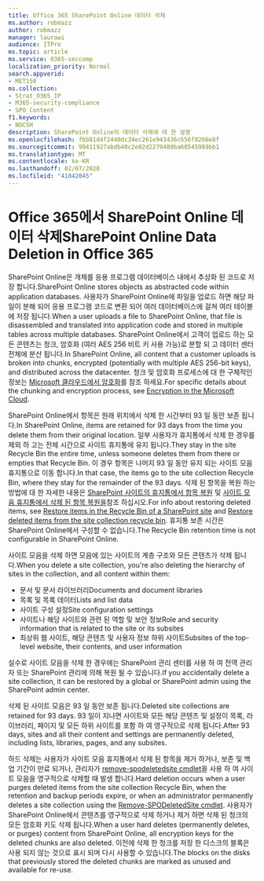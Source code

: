 ```yaml
---
title: Office 365 SharePoint Online 데이터 삭제
ms.author: robmazz
author: robmazz
manager: laurawi
audience: ITPro
ms.topic: article
ms.service: O365-seccomp
localization_priority: Normal
search.appverid:
- MET150
ms.collection:
- Strat_O365_IP
- M365-security-compliance
- SPO_Content
f1.keywords:
- NOCSH
description: SharePoint Online의 데이터 삭제에 대 한 설명
ms.openlocfilehash: fbb81d4f2440dc34ec261e943436c656f8266e8f
ms.sourcegitcommit: 99411927abdb40c2e82d2279489ba60545989bb1
ms.translationtype: MT
ms.contentlocale: ko-KR
ms.lasthandoff: 02/07/2020
ms.locfileid: "41842045"
---
```

# <a name="sharepoint-online-data-deletion-in-office-365"></a><span data-ttu-id="c6e80-103">Office 365에서 SharePoint Online 데이터 삭제</span><span class="sxs-lookup"><span data-stu-id="c6e80-103">SharePoint Online Data Deletion in Office 365</span></span>

<span data-ttu-id="c6e80-104">SharePoint Online은 개체를 응용 프로그램 데이터베이스 내에서 추상화 된 코드로 저장 합니다.</span><span class="sxs-lookup"><span data-stu-id="c6e80-104">SharePoint Online stores objects as abstracted code within application databases.</span></span> <span data-ttu-id="c6e80-105">사용자가 SharePoint Online에 파일을 업로드 하면 해당 파일이 분해 되어 응용 프로그램 코드로 변환 되어 여러 데이터베이스에 걸쳐 여러 테이블에 저장 됩니다.</span><span class="sxs-lookup"><span data-stu-id="c6e80-105">When a user uploads a file to SharePoint Online, that file is disassembled and translated into application code and stored in multiple tables across multiple databases.</span></span> <span data-ttu-id="c6e80-106">SharePoint Online에서 고객이 업로드 하는 모든 콘텐츠는 청크, 암호화 (여러 AES 256 비트 키 사용 가능)로 분할 되 고 데이터 센터 전체에 분산 됩니다.</span><span class="sxs-lookup"><span data-stu-id="c6e80-106">In SharePoint Online, all content that a customer uploads is broken into chunks, encrypted (potentially with multiple AES 256-bit keys), and distributed across the datacenter.</span></span> <span data-ttu-id="c6e80-107">청크 및 암호화 프로세스에 대 한 구체적인 정보는 [Microsoft 클라우드에서 암호화](https://docs.microsoft.com/microsoft-365/compliance/office-365-encryption-in-the-microsoft-cloud-overview)를 참조 하세요.</span><span class="sxs-lookup"><span data-stu-id="c6e80-107">For specific details about the chunking and encryption process, see [Encryption in the Microsoft Cloud](https://docs.microsoft.com/microsoft-365/compliance/office-365-encryption-in-the-microsoft-cloud-overview).</span></span> 

<span data-ttu-id="c6e80-108">SharePoint Online에서 항목은 원래 위치에서 삭제 한 시간부터 93 일 동안 보존 됩니다.</span><span class="sxs-lookup"><span data-stu-id="c6e80-108">In SharePoint Online, items are retained for 93 days from the time you delete them from their original location.</span></span> <span data-ttu-id="c6e80-109">일부 사용자가 휴지통에서 삭제 한 경우를 제외 하 고는 전체 시간으로 사이트 휴지통에 유지 됩니다.</span><span class="sxs-lookup"><span data-stu-id="c6e80-109">They stay in the site Recycle Bin the entire time, unless someone deletes them from there or empties that Recycle Bin.</span></span> <span data-ttu-id="c6e80-110">이 경우 항목은 나머지 93 일 동안 유지 되는 사이트 모음 휴지통으로 이동 합니다.</span><span class="sxs-lookup"><span data-stu-id="c6e80-110">In that case, the items go to the site collection Recycle Bin, where they stay for the remainder of the 93 days.</span></span> <span data-ttu-id="c6e80-111">삭제 된 항목을 복원 하는 방법에 대 한 자세한 내용은 [SharePoint 사이트의 휴지통에서 항목 복원](https://support.office.com/article/6df466b6-55f2-4898-8d6e-c0dff851a0be#ID0EAADAAA=Online
) 및 [사이트 모음 휴지통에서 삭제 된 항목 복원을](https://support.office.com/article/5fa924ee-16d7-487b-9a0a-021b9062d14b)참조 하십시오.</span><span class="sxs-lookup"><span data-stu-id="c6e80-111">For info about restoring deleted items, see [Restore items in the Recycle Bin of a SharePoint site](https://support.office.com/article/6df466b6-55f2-4898-8d6e-c0dff851a0be#ID0EAADAAA=Online
) and [Restore deleted items from the site collection recycle bin](https://support.office.com/article/5fa924ee-16d7-487b-9a0a-021b9062d14b).</span></span> <span data-ttu-id="c6e80-112">휴지통 보존 시간은 SharePoint Online에서 구성할 수 없습니다.</span><span class="sxs-lookup"><span data-stu-id="c6e80-112">The Recycle Bin retention time is not configurable in SharePoint Online.</span></span>

<span data-ttu-id="c6e80-113">사이트 모음을 삭제 하면 모음에 있는 사이트의 계층 구조와 모든 콘텐츠가 삭제 됩니다.</span><span class="sxs-lookup"><span data-stu-id="c6e80-113">When you delete a site collection, you're also deleting the hierarchy of sites in the collection, and all content within them:</span></span>

- <span data-ttu-id="c6e80-114">문서 및 문서 라이브러리</span><span class="sxs-lookup"><span data-stu-id="c6e80-114">Documents and document libraries</span></span>
- <span data-ttu-id="c6e80-115">목록 및 목록 데이터</span><span class="sxs-lookup"><span data-stu-id="c6e80-115">Lists and list data</span></span>
- <span data-ttu-id="c6e80-116">사이트 구성 설정</span><span class="sxs-lookup"><span data-stu-id="c6e80-116">Site configuration settings</span></span>
- <span data-ttu-id="c6e80-117">사이트나 해당 사이트와 관련 된 역할 및 보안 정보</span><span class="sxs-lookup"><span data-stu-id="c6e80-117">Role and security information that is related to the site or its subsites</span></span>
- <span data-ttu-id="c6e80-118">최상위 웹 사이트, 해당 콘텐츠 및 사용자 정보 하위 사이트</span><span class="sxs-lookup"><span data-stu-id="c6e80-118">Subsites of the top-level website, their contents, and user information</span></span>

<span data-ttu-id="c6e80-119">실수로 사이트 모음을 삭제 한 경우에는 SharePoint 관리 센터를 사용 하 여 전역 관리자 또는 SharePoint 관리에 의해 복원 될 수 있습니다.</span><span class="sxs-lookup"><span data-stu-id="c6e80-119">If you accidentally delete a site collection, it can be restored by a global or SharePoint admin using the SharePoint admin center.</span></span>

<span data-ttu-id="c6e80-120">삭제 된 사이트 모음은 93 일 동안 보존 됩니다.</span><span class="sxs-lookup"><span data-stu-id="c6e80-120">Deleted site collections are retained for 93 days.</span></span> <span data-ttu-id="c6e80-121">93 일이 지나면 사이트와 모든 해당 콘텐츠 및 설정이 목록, 라이브러리, 페이지 및 모든 하위 사이트를 포함 하 여 영구적으로 삭제 됩니다.</span><span class="sxs-lookup"><span data-stu-id="c6e80-121">After 93 days, sites and all their content and settings are permanently deleted, including lists, libraries, pages, and any subsites.</span></span>

<span data-ttu-id="c6e80-122">하드 삭제는 사용자가 사이트 모음 휴지통에서 삭제 된 항목을 제거 하거나, 보존 및 백업 기간이 만료 되거나, 관리자가 [remove-spodeletedsite cmdlet](/powershell/module/sharepoint-online/Remove-SPODeletedSite?view=sharepoint-ps)을 사용 하 여 사이트 모음을 영구적으로 삭제할 때 발생 합니다.</span><span class="sxs-lookup"><span data-stu-id="c6e80-122">Hard deletion occurs when a user purges deleted items from the site collection Recycle Bin, when the retention and backup periods expire, or when an administrator permanently deletes a site collection using the [Remove-SPODeletedSite cmdlet](/powershell/module/sharepoint-online/Remove-SPODeletedSite?view=sharepoint-ps).</span></span> <span data-ttu-id="c6e80-123">사용자가 SharePoint Online에서 콘텐츠를 영구적으로 삭제 하거나 제거 하면 삭제 된 청크의 모든 암호화 키도 삭제 됩니다.</span><span class="sxs-lookup"><span data-stu-id="c6e80-123">When a user hard deletes (permanently deletes, or purges) content from SharePoint Online, all encryption keys for the deleted chunks are also deleted.</span></span> <span data-ttu-id="c6e80-124">이전에 삭제 한 청크를 저장 한 디스크의 블록은 사용 되지 않는 것으로 표시 되며 다시 사용할 수 있습니다.</span><span class="sxs-lookup"><span data-stu-id="c6e80-124">The blocks on the disks that previously stored the deleted chunks are marked as unused and available for re-use.</span></span>
